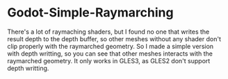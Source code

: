 # Godot-Simple-Raymarching
There's a lot of raymaching shaders, but I found no one that writes the result depth to the depth buffer, so other meshes without any shader don't clip properly with the raymarched geometry.
So I made a simple version with depth writting, so you can see that other meshes interacts with the raymarched geometry.
It only works in GLES3, as GLES2 don't support depth writting.

